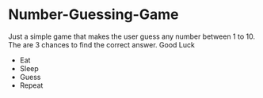 # Number-Guessing-Game
Just a simple game that makes the user guess any number between 1 to 10. The are 3 chances to find the correct answer. Good Luck

- Eat 
- Sleep 
- Guess
- Repeat


